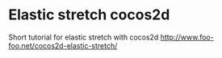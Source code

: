 Elastic stretch cocos2d
========

Short tutorial for elastic stretch with cocos2d http://www.foo-foo.net/cocos2d-elastic-stretch/ 


